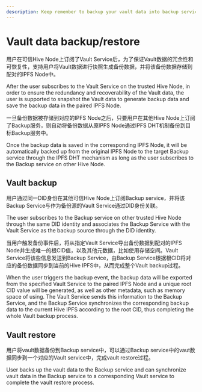 ```yaml
---
description: Keep remember to backup your vault data into backup service
---
```


# Vault data backup/restore

用户在可信Hive Node上订阅了Vault Service后，为了保证Vault数据的冗余性和可恢复性，支持用户将Vault数据进行快照生成备份数据，并将该备份数据存储到配对的IPFS Node中。

After the user subscribes to the Vault Service on the trusted Hive Node, in order to ensure the redundancy and recoverability of the Vault data, the user is supported to snapshot the Vault data to generate backup data and save the backup data in the paired IPFS Node.

一旦备份数据被存储到对应的IPFS Node之后，只要用户在其他Hive Node上订阅了Backup服务，则自动将备份数据从原IPFS Node通过IPFS DHT机制备份到目标Backup服务中。

Once the backup data is saved in the corresponding IPFS Node, it will be automatically backed up from the original IPFS Node to the target Backup service through the IPFS DHT mechanism as long as the user subscribes to the Backup service on other Hive Node.

## Vault backup

用户通过同一DID身份在其他可信Hive Node上订阅Backup service，并将该Backup Service与作为备份源的Vault Service通过DID身份关联。

The user subscribes to the Backup service on other trusted Hive Node through the same DID identity and associates the Backup Service with the Vault Service as the backup source through the DID identity.

当用户触发备份事件后，将从指定Vault Service导出备份数据到配对的IPFS Node并生成唯一的根CID值，以及其他元数据，比如使用存储空间。Vault Service将该些信息发送到Backup Service，由Backup Service根据根CID将对应的备份数据同步到当前的Hive IPFS中，从而完成整个Vault backup过程。

When the user triggers the backup event, the backup data will be exported from the specified Vault Service to the paired IPFS Node and a unique root CID value will be generated, as well as other metadata, such as memory space of using. The Vault Service sends this information to the Backup Service, and the Backup Service synchronizes the corresponding backup data to the current Hive IPFS according to the root CID, thus completing the whole Vault backup process.

## Vault restore

用户将vault数据备份到Backup service中，可以通过Backup service中的vaut数据同步到一个对应的Vault service中，完成vault restore过程。

User backs up the vault data to the Backup service and can synchronize vault data in the Backup service to a corresponding Vault service to complete the vault restore process.
